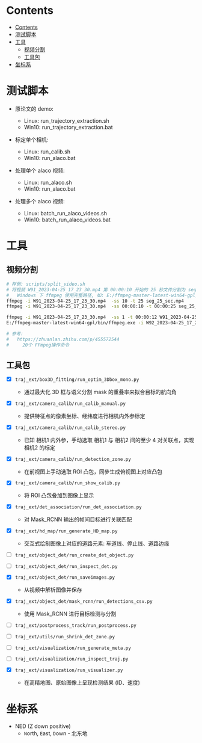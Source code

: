 <!-- @created at 2023-05-12 -->

# Contents

- [Contents](#contents)
- [测试脚本](#测试脚本)
- [工具](#工具)
  - [视频分割](#视频分割)
  - [工具包](#工具包)
- [坐标系](#坐标系)

<!-- ========= ========= =========  ========= ========= -->

# 测试脚本

- 原论文的 demo:
  - Linux: run_trajectory_extraction.sh
  - Win10: run_trajectory_extraction.bat

- 标定单个相机:
  - Linux: run_calib.sh
  - Win10: run_alaco.bat

- 处理单个 alaco 视频:
  - Linux: run_alaco.sh
  - Win10: run_alaco.bat

- 处理多个 alaco 视频:
  - Linux: batch_run_alaco_videos.sh
  - Win10: batch_run_alaco_videos.bat

# 工具

## 视频分割

```bash
# 样例: scripts/split_video.sh
# 将视频 W91_2023-04-25_17_23_30.mp4 第 00:00:10 开始的 25 秒文件分割为 seg_25_sec.mp4
#   Windows 下 ffmpeg 使用完整路径, 如: E:/ffmpeg-master-latest-win64-gpl/bin/ffmpeg.exe
ffmpeg -i W91_2023-04-25_17_23_30.mp4  -ss 10 -t 25 seg_25_sec.mp4
ffmpeg -i W91_2023-04-25_17_23_30.mp4  -ss 00:00:10 -t 00:00:25 seg_25_sec.mp4

ffmpeg -i W91_2023-04-25_17_23_30.mp4  -ss 1 -t 00:00:12 W91_2023-04-25_17_23_31.mp4
E:/ffmpeg-master-latest-win64-gpl/bin/ffmpeg.exe -i W92_2023-04-25_17_23_30.mp4  -ss 1 -t 00:00:12 W92_2023-04-25_17_23_31.mp4

# 参考:
#   https://zhuanlan.zhihu.com/p/455572544
#     20个 FFmpeg操作命令
```

## 工具包

- [x] `traj_ext/box3D_fitting/run_optim_3Dbox_mono.py`
  - 通过最大化 3D 框与语义分割 mask 的重叠率来拟合目标的航向角

- [x] `traj_ext/camera_calib/run_calib_manual.py`
  - 提供特征点的像素坐标、经纬度进行相机内外参标定

- [x] `traj_ext/camera_calib/run_calib_stereo.py`
  - 已知 相机1 内外参，手动选取 相机1 与 相机2 间的至少 4 对关联点，实现 相机2 的标定

- [x] `traj_ext/camera_calib/run_detection_zone.py`
  - 在前视图上手动选取 ROI 凸包，同步生成俯视图上对应凸包

- [x] `traj_ext/camera_calib/run_show_calib.py`
  - 将 ROI 凸包叠加到图像上显示

- [x] `traj_ext/det_association/run_det_association.py`
  - 对 Mask_RCNN 输出的帧间目标进行关联匹配

- [x] `traj_ext/hd_map/run_generate_HD_map.py`
  - 交互式绘制图像上对应的道路元素: 车道线、停止线、道路边缘

- [ ] `traj_ext/object_det/run_create_det_object.py`

- [ ] `traj_ext/object_det/run_inspect_det.py`

- [x] `traj_ext/object_det/run_saveimages.py`
  - 从视频中解析图像并保存

- [x] `traj_ext/object_det/mask_rcnn/run_detections_csv.py`
  - 使用 Mask_RCNN 进行目标检测与分割

- [ ] `traj_ext/postprocess_track/run_postprocess.py`

- [ ] `traj_ext/utils/run_shrink_det_zone.py`

- [ ] `traj_ext/visualization/run_generate_meta.py`

- [ ] `traj_ext/visualization/run_inspect_traj.py`

- [x] `traj_ext/visualization/run_visualizer.py`
  - 在高精地图、原始图像上呈现检测结果 (ID、速度)

# 坐标系

- NED (Z down positive)
  - `N`orth, `E`ast, `D`own - 北东地

<!-- ========= ========= =========  ========= ========= -->

<!--
^
^
^
^
^
-->

<!-- ========= ========= =========  ========= ========= -->

<!-- ========= ========= =========  ========= ========= -->

<!--
- <div align="left"><img src="xxx" height="" width="640" /></div>

<details>
<summary>
</summary>
<br/>
</details>
-->

<!-- End of File -->
